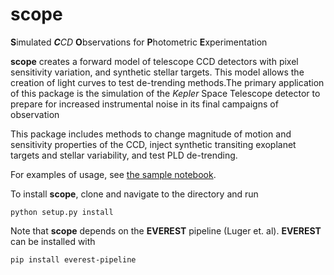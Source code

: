 # scope
**S**imulated ***C**CD* **O**bservations for **P**hotometric **E**xperimentation

**scope** creates a forward model of telescope CCD detectors with pixel sensitivity variation, and synthetic stellar targets. This model allows the creation of light curves to test de-trending methods.The primary application of this package is the simulation of the *Kepler* Space Telescope detector to prepare for increased instrumental noise in its final campaigns of observation

This package includes methods to change magnitude of motion and sensitivity properties of the CCD, inject synthetic transiting exoplanet targets and stellar variability, and test PLD de-trending.

For examples of usage, see [the sample notebook](https://nksaunders.github.io/files/Example.html).

To install **scope**, clone and navigate to the directory and run
<pre><code>python setup.py install</code></pre>

Note that **scope** depends on the **EVEREST** pipeline (Luger et. al). **EVEREST** can be installed with
<pre><code>pip install everest-pipeline</code></pre>
